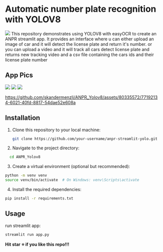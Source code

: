 # Automatic number plate recognition with YOLOV8
<img src="https://github.com/skandermenzli/ANPR_Yolov8/blob/main/assets/plates.jpg">
This repository demonstrates using YOLOV8 with easyOCR to create an ANPR streamlit app. It provides an interface where u can either upload an image of car and it will detect the license plate and return it's number.
or you can upload a video and it will track all cars detect license plate and returns new tracking video and a csv file containing the cars ids and their license plate number

## App Pics

<img src="https://github.com/skandermenzli/ANPR_Yolov8/blob/main/assets/img_screen.PNG">
<img src="https://github.com/skandermenzli/ANPR_Yolov8/blob/main/assets/vid_cap.PNG">
<img src="https://github.com/skandermenzli/ANPR_Yolov8/blob/main/assets/vid_down.PNG">


https://github.com/skandermenzli/ANPR_Yolov8/assets/80335572/77192134-6021-40fd-8817-54dae52e608a




## Installation

1. Clone this repository to your local machine:
   ```bash
   git clone https://github.com/your-username/anpr-streamlit-yolo.git
   ```
2. Navigate to the project directory:
```bash
  cd ANPR_Yolov8
   ```
3. Create a virtual environment (optional but recommended):
```bash
python -m venv venv
source venv/bin/activate  # On Windows: venv\Scripts\activate
```
4. Install the required dependencies:
```bash
pip install -r requirements.txt
```
## Usage

run streamlit app:
```bash
streamlit run app.py
```


**Hit star ⭐ if you like this repo!!!**
